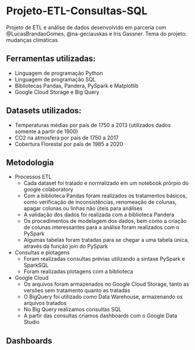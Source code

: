 # Projeto-ETL-Consultas-SQL

Projeto de ETL e análise de dados desenvolvido em parceria com @LucasBrandaoGomes, @na-geciauskas e Iris Gassner. Tema do projeto: mudanças climáticas.

## Ferramentas utilizadas:
* Linguagem de programação Python
* Linguagem de programação SQL
* Bibliotecas Pandas, Pandera, PySpark e Matplotlib
* Google Cloud Storage e Big Query

## Datasets utilizados:
* Temperaturas médias por país de 1750 a 2013 (utilizados dados somente a partir de 1900)
* CO2 na atmosfera por país de 1750 a 2017
* Cobertura Florestal por país de 1985 a 2020

## Metodologia
* Processos ETL
  - Cada dataset foi tratado e normalizado em um notebook prórpio do google colaboratory
  - Com a biblioteca Pandas foram realizados os tratamentos básicos, como verificação de inconsistências, renomeação de colunas, apagar colunas ou linhas não úteis para análises
  - A validação dos dados foi realizada com a biblioteca Pandera
  - Os procedimentos de modelagem dos dados, bem como a criação de colunas interessantes para a análise foram realizados com o PySpark
  - Algumas tabelas foram tratadas para se chegar a uma tabela única, através da função join do PySpark
* Consultas e plotagens
  - Foram realizadas consultas prévias utilizando a sintaxe PySpark e SparkSQL
  - Foram realizadas plotagens com a biblioteca
* Google Cloud
  - Os arquivos foram armazenados no Google Cloud Storage, tanto as versões sem tratamento quanto as tratadas
  - O BigQuery foi utilizado como Data Warehouse, armazenando os arquivos tratados
  - No Big Query realizamos consultas SQL
  - A partir das consultas criamos dashboards com o Google Data Studio

## Dashboards

